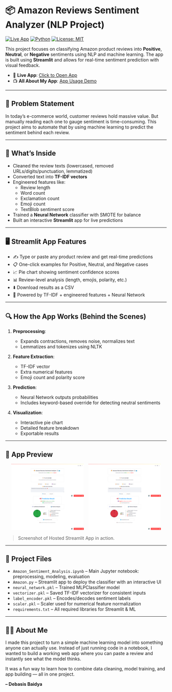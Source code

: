 # 📦 Amazon Reviews Sentiment Analyzer (NLP Project)

[![Live App](https://img.shields.io/badge/Live%20App-Streamlit-brightgreen?logo=streamlit)](https://debasis-baidya-amazonreviewssentiment-nlp.streamlit.app/)
[![Python](https://img.shields.io/badge/Python-3.10-blue.svg)](https://www.python.org/)
[![License: MIT](https://img.shields.io/badge/License-MIT-yellow.svg)](LICENSE)

This project focuses on classifying Amazon product reviews into **Positive**, **Neutral**, or **Negative** sentiments using NLP and machine learning. The app is built using **Streamlit** and allows for real-time sentiment prediction with visual feedback.

- 🚀 **Live App**: [Click to Open App](https://debasis-baidya-amazonreviewssentiment-nlp.streamlit.app)
- 📺 **All About My App**: [App Usage Demo](https://youtu.be/8qG7-s3eflk)
---

## 📌 Problem Statement

In today’s e-commerce world, customer reviews hold massive value. But manually reading each one to gauge sentiment is time-consuming. This project aims to automate that by using machine learning to predict the sentiment behind each review.

---

## 🧠 What’s Inside

- Cleaned the review texts (lowercased, removed URLs/digits/punctuation, lemmatized)
- Converted text into **TF-IDF vectors**
- Engineered features like:
  - Review length
  - Word count
  - Exclamation count
  - Emoji count
  - TextBlob sentiment score
- Trained a **Neural Network** classifier with SMOTE for balance
- Built an interactive **Streamlit** app for live predictions

---

## 🖥️ Streamlit App Features

- ✍️ Type or paste any product review and get real-time predictions
- 📋 One-click examples for Positive, Neutral, and Negative cases
- 📈 Pie chart showing sentiment confidence scores
- 📊 Review-level analysis (length, emojis, polarity, etc.)
- ⬇️ Download results as a CSV
- 🤖 Powered by TF-IDF + engineered features + Neural Network

---

## 🔍 How the App Works (Behind the Scenes)

1. **Preprocessing**:
   - Expands contractions, removes noise, normalizes text
   - Lemmatizes and tokenizes using NLTK

2. **Feature Extraction**:
   - TF-IDF vector
   - Extra numerical features
   - Emoji count and polarity score

3. **Prediction**:
   - Neural Network outputs probabilities
   - Includes keyword-based override for detecting neutral sentiments

4. **Visualization**:
   - Interactive pie chart
   - Detailed feature breakdown
   - Exportable results

---

## 📸 App Preview

<p align="center">
  <img src="app_screenshot_1.png" alt="App Screenshot 1" width="45%" style="margin-right:10px;">
  <img src="app_screenshot_2.png" alt="App Screenshot 2" width="45%">
</p>

> Screenshot of Hosted Streamlit App in action.

---

## 📁 Project Files

- `Amazon_Sentiment_Analysis.ipynb` – Main Jupyter notebook: preprocessing, modeling, evaluation
- `Amazon.py` – Streamlit app to deploy the classifier with an interactive UI
- `neural_network.pkl` – Trained MLPClassifier model
- `vectorizer.pkl` – Saved TF-IDF vectorizer for consistent inputs
- `label_encoder.pkl` – Encodes/decodes sentiment labels
- `scaler.pkl` – Scaler used for numerical feature normalization
- `requirements.txt` – All required libraries for Streamlit & ML

---

## 🙋‍♂️ About Me

I made this project to turn a simple machine learning model into something anyone can actually use. Instead of just running code in a notebook, I wanted to build a working web app where you can paste a review and instantly see what the model thinks.  

It was a fun way to learn how to combine data cleaning, model training, and app building — all in one project.

**– Debasis Baidya**
